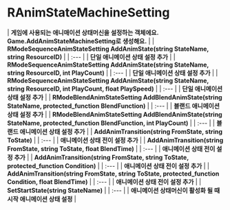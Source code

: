 # **RAnimStateMachineSetting**

| **게임에 사용되는 애니매이션 상태머신을 설정하는 객체에요. Game.AddAnimStateMachineSetting로 생성해요.** |
| **RModeSequenceAnimStateSetting AddAnimState(string StateName, string ResourceID)** |
| :--- |
| **단일 애니메이션 상태 설정 추가** |
| **RModeSequenceAnimStateSetting AddAnimState(string StateName, string ResourceID, int PlayCount)** |
| :--- |
| **단일 애니메이션 상태 설정 추가** |
| **RModeSequenceAnimStateSetting AddAnimState(string StateName, string ResourceID, int PlayCount, float PlaySpeed)** |
| :--- |
| **단일 애니메이션 상태 설정 추가** |
| **RModeBlendAnimStateSetting AddBlendAnimState(string StateName, protected_function BlendFunction)** |
| :--- |
| **블랜드 애니메이션 상태 설정 추가** |
| **RModeBlendAnimStateSetting AddBlendAnimState(string StateName, protected_function BlendFunction, int PlayCount)** |
| :--- |
| **블랜드 애니메이션 상태 설정 추가** |
| **AddAnimTransition(string FromState, string ToState)** |
| :--- |
| **애니메이션 상태 전이 설정 추가** |
| **AddAnimTransition(string FromState, string ToState, float BlendTime)** |
| :--- |
| **애니메이션 상태 전이 설정 추가** |
| **AddAnimTransition(string FromState, string ToState, protected_function Condition)** |
| :--- |
| **애니메이션 상태 전이 설정 추가** |
| **AddAnimTransition(string FromState, string ToState, protected_function Condition, float BlendTime)** |
| :--- |
| **애니메이션 상태 전이 설정 추가** |
| **SetStartState(string StateName)** |
| :--- |
| **애니메이션 상태머신이 활성화 될 때 시작 애니메이션 상태 설정** |
